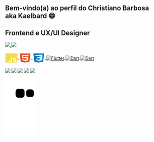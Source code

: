 ## Bem-vindo(a) ao perfil do Christiano Barbosa aka Kaelbard 😁
## Frontend e UX/UI Designer

 <div>
   <a href="https://github.com/kaelbard">
   <img height="180em" src="https://github-readme-stats.vercel.app/api?username=kaelbard&show_icons=true&theme=tokyonight&include_all_commits=true&count_private=true"/>
   <img height="180em" src="https://github-readme-stats.vercel.app/api/top-langs/?username=kaelbard&layout=compact&langs_count=6&theme=tokyonight"/>

</div>
<div style="display: inline_block"><br>
  <img align="center" alt="Js" height="30" width="40" src="https://raw.githubusercontent.com/devicons/devicon/master/icons/javascript/javascript-plain.svg">
  <img align="center" alt="HTML" height="30" width="40" src="https://raw.githubusercontent.com/devicons/devicon/master/icons/html5/html5-original.svg">
  <img align="center" alt="CSS" height="30" width="40" src="https://raw.githubusercontent.com/devicons/devicon/master/icons/css3/css3-original.svg">
  <img align="center" alt="Flutter" height="30" width="40" src="https://cdn.jsdelivr.net/gh/devicons/devicon/icons/flutter/flutter-original.svg">
  <img align="center" alt="Dart" height="30" width="40" src="https://cdn.jsdelivr.net/gh/devicons/devicon/icons/dart/dart-plain.svg">
  <img align="center" alt="Dart" height="30" width="40" src="https://cdn.jsdelivr.net/gh/devicons/devicon/icons/figma/figma-original.svg">
 </div>
 
 <br>
 
<div> 
 <a href="https://instagram.com/kaelbard" target="_blank"><img src="https://img.shields.io/badge/-Instagram-%23E4405F?style=for-the-badge&logo=instagram&logoColor=white" target="_blank"></a>
 <a href="https://discord.gg/TDf4Sfz" target="_blank"><img src="https://img.shields.io/badge/Discord-7289DA?style=for-the-badge&logo=discord&logoColor=white" target="_blank"></a> 
  <a href = "mailto:christianobarbossa@gmail.com"><img src="https://img.shields.io/badge/-Gmail-%23333?style=for-the-badge&logo=gmail&logoColor=white" target="_blank"></a>
  <a href="https://www.linkedin.com/in/christianobarbossa" target="_blank"><img src="https://img.shields.io/badge/-LinkedIn-%230077B5?style=for-the-badge&logo=linkedin&logoColor=white" target="_blank"></a> 
 <a href="https://www.linkedin.com/in/christianobarbossa" target="_blank"><img src="https://img.shields.io/badge/-Behance-%23333?style=for-the-badge&logo=Behance&logoColor=white" target="_blank"></a> 
 
  ![Snake animation](https://github.com/kaelbard/kaelbard/blob/output/github-contribution-grid-snake.svg)

</div>
